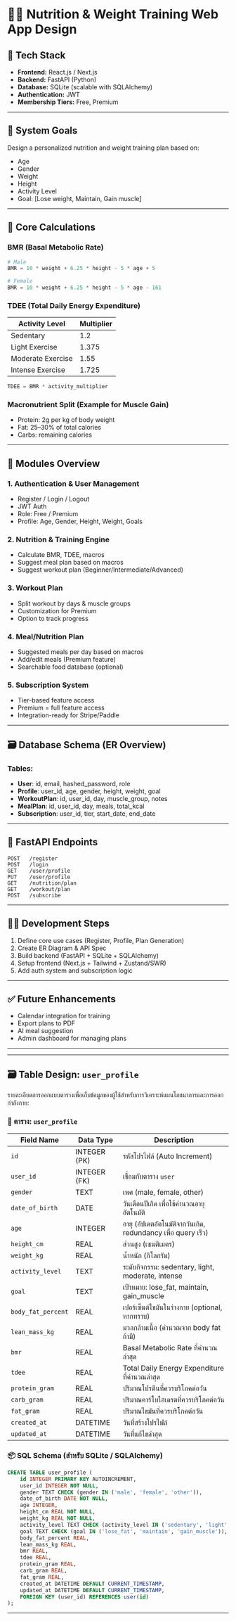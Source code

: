 
# 🏋️‍♂️ Nutrition & Weight Training Web App Design

## 🧱 Tech Stack

- **Frontend:** React.js / Next.js
- **Backend:** FastAPI (Python)
- **Database:** SQLite (scalable with SQLAlchemy)
- **Authentication:** JWT
- **Membership Tiers:** Free, Premium

---

## 🎯 System Goals

Design a personalized nutrition and weight training plan based on:
- Age
- Gender
- Weight
- Height
- Activity Level
- Goal: [Lose weight, Maintain, Gain muscle]

---

## 🧮 Core Calculations

### BMR (Basal Metabolic Rate)
```python
# Male
BMR = 10 * weight + 6.25 * height - 5 * age + 5

# Female
BMR = 10 * weight + 6.25 * height - 5 * age - 161
```

### TDEE (Total Daily Energy Expenditure)

| Activity Level        | Multiplier |
|-----------------------|------------|
| Sedentary             | 1.2        |
| Light Exercise        | 1.375      |
| Moderate Exercise     | 1.55       |
| Intense Exercise      | 1.725      |

```python
TDEE = BMR * activity_multiplier
```

### Macronutrient Split (Example for Muscle Gain)
- Protein: 2g per kg of body weight
- Fat: 25–30% of total calories
- Carbs: remaining calories

---

## 🧩 Modules Overview

### 1. Authentication & User Management
- Register / Login / Logout
- JWT Auth
- Role: Free / Premium
- Profile: Age, Gender, Height, Weight, Goals

### 2. Nutrition & Training Engine
- Calculate BMR, TDEE, macros
- Suggest meal plan based on macros
- Suggest workout plan (Beginner/Intermediate/Advanced)

### 3. Workout Plan
- Split workout by days & muscle groups
- Customization for Premium
- Option to track progress

### 4. Meal/Nutrition Plan
- Suggested meals per day based on macros
- Add/edit meals (Premium feature)
- Searchable food database (optional)

### 5. Subscription System
- Tier-based feature access
- Premium = full feature access
- Integration-ready for Stripe/Paddle

---

## 🗃️ Database Schema (ER Overview)

### Tables:
- **User**: id, email, hashed_password, role
- **Profile**: user_id, age, gender, height, weight, goal
- **WorkoutPlan**: id, user_id, day, muscle_group, notes
- **MealPlan**: id, user_id, day, meals, total_kcal
- **Subscription**: user_id, tier, start_date, end_date

---

## 🧪 FastAPI Endpoints

```http
POST   /register
POST   /login
GET    /user/profile
PUT    /user/profile
GET    /nutrition/plan
GET    /workout/plan
POST   /subscribe
```

---

## 🧑‍💻 Development Steps

1. Define core use cases (Register, Profile, Plan Generation)
2. Create ER Diagram & API Spec
3. Build backend (FastAPI + SQLite + SQLAlchemy)
4. Setup frontend (Next.js + Tailwind + Zustand/SWR)
5. Add auth system and subscription logic

---

## ✅ Future Enhancements
- Calendar integration for training
- Export plans to PDF
- AI meal suggestion
- Admin dashboard for managing plans

---

---

## 🗃️ Table Design: `user_profile`

รายละเอียดการออกแบบตารางเพื่อเก็บข้อมูลของผู้ใช้สำหรับการวิเคราะห์แผนโภชนาการและการออกกำลังกาย:

### 🔸 ตาราง: `user_profile`

| Field Name           | Data Type     | Description |
|----------------------|---------------|-------------|
| `id`                 | INTEGER (PK)  | รหัสโปรไฟล์ (Auto Increment) |
| `user_id`            | INTEGER (FK)  | เชื่อมกับตาราง `user` |
| `gender`             | TEXT          | เพศ (male, female, other) |
| `date_of_birth`      | DATE          | วันเดือนปีเกิด เพื่อใช้คำนวณอายุอัตโนมัติ |
| `age`                | INTEGER       | อายุ (อัปเดตอัตโนมัติจากวันเกิด, redundancy เพื่อ query เร็ว) |
| `height_cm`          | REAL          | ส่วนสูง (เซนติเมตร) |
| `weight_kg`          | REAL          | น้ำหนัก (กิโลกรัม) |
| `activity_level`     | TEXT          | ระดับกิจกรรม: sedentary, light, moderate, intense |
| `goal`               | TEXT          | เป้าหมาย: lose_fat, maintain, gain_muscle |
| `body_fat_percent`   | REAL          | เปอร์เซ็นต์ไขมันในร่างกาย (optional, หากทราบ) |
| `lean_mass_kg`       | REAL          | มวลกล้ามเนื้อ (คำนวณจาก body fat ถ้ามี) |
| `bmr`                | REAL          | Basal Metabolic Rate ที่คำนวณล่าสุด |
| `tdee`               | REAL          | Total Daily Energy Expenditure ที่คำนวณล่าสุด |
| `protein_gram`       | REAL          | ปริมาณโปรตีนที่ควรบริโภคต่อวัน |
| `carb_gram`          | REAL          | ปริมาณคาร์โบไฮเดรตที่ควรบริโภคต่อวัน |
| `fat_gram`           | REAL          | ปริมาณไขมันที่ควรบริโภคต่อวัน |
| `created_at`         | DATETIME      | วันที่สร้างโปรไฟล์ |
| `updated_at`         | DATETIME      | วันที่แก้ไขล่าสุด |

### 📦 SQL Schema (สำหรับ SQLite / SQLAlchemy)

```sql
CREATE TABLE user_profile (
    id INTEGER PRIMARY KEY AUTOINCREMENT,
    user_id INTEGER NOT NULL,
    gender TEXT CHECK (gender IN ('male', 'female', 'other')),
    date_of_birth DATE NOT NULL,
    age INTEGER,
    height_cm REAL NOT NULL,
    weight_kg REAL NOT NULL,
    activity_level TEXT CHECK (activity_level IN ('sedentary', 'light', 'moderate', 'intense')),
    goal TEXT CHECK (goal IN ('lose_fat', 'maintain', 'gain_muscle')),
    body_fat_percent REAL,
    lean_mass_kg REAL,
    bmr REAL,
    tdee REAL,
    protein_gram REAL,
    carb_gram REAL,
    fat_gram REAL,
    created_at DATETIME DEFAULT CURRENT_TIMESTAMP,
    updated_at DATETIME DEFAULT CURRENT_TIMESTAMP,
    FOREIGN KEY (user_id) REFERENCES user(id)
);
```

---
